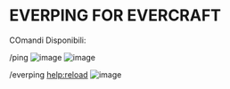 # EVERPING FOR EVERCRAFT

COmandi Disponibili:

/ping <player>
![image](https://github.com/user-attachments/assets/23fb6cea-ec8c-445f-85cb-f53124950898)
![image](https://github.com/user-attachments/assets/fd0ccb5d-e399-431a-b6c2-48720fa21962)

/everping <help:reload>
![image](https://github.com/user-attachments/assets/7fcb2704-2926-4cc7-b738-80a8ae4ad6f7)
